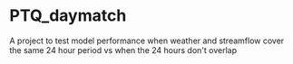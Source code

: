 # PTQ_daymatch
A project to test model performance when weather and streamflow cover the same 24 hour period vs when the 24 hours don't overlap
